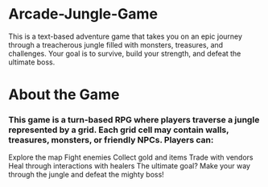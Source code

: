 # Arcade-Jungle-Game
This is a text-based adventure game that takes you on an epic journey through a treacherous jungle filled with monsters, treasures, and challenges. Your goal is to survive, build your strength, and defeat the ultimate boss.

# About the Game
### This game is a turn-based RPG where players traverse a jungle represented by a grid. Each grid cell may contain walls, treasures, monsters, or friendly NPCs. Players can:
Explore the map
Fight enemies
Collect gold and items
Trade with vendors
Heal through interactions with healers
The ultimate goal? Make your way through the jungle and defeat the mighty boss!
